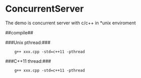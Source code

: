 # ConcurrentServer

The demo is concurrent server with c/c++ in *unix enviroment

##compile##

###Unix pthread:###

		g++ xxx.cpp -std=c++11 -pthread 
  
###C++11	thread:###

		g++ xxx.cpp -std=c++11 -pthread
